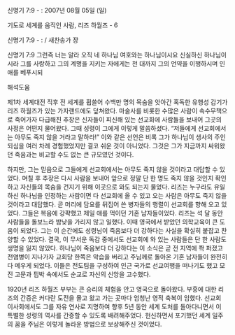 신명기 7:9 - : 
2007년 08월 05일 (일)

기도로 세계를 움직인 사람, 리즈 하월즈 - 6



신명기 7:9 - : / 새찬송가  장


신명기 7:9 
그런즉 너는 알라 오직 네 하나님 여호와는 하나님이시요 신실하신 하나님이시라 그를 사랑하고 그의 계명을 지키는 자에게는 천 대까지 그의 언약을 이행하시며 인애를 베푸시되

해석도움





제1차 세계대전 직후 전 세계를 휩쓸어 수백만 명의 목숨을 앗아간 혹독한 유행성 감기가 리즈 하월즈가 있는 가자랜드에도 덮쳐왔다. 마술사를 비롯한 수많은 사람이 속수무책으로 죽어가자 다급해진 추장은 신자들이 피신해 있는 선교회에 사람들을 보내어 그곳의 사정은 어떤지 물어왔다. 그때 성령이 그에게 이렇게 말씀하셨다. “저들에게 선교회에서는 아무도 죽지 않을 거라고 말하라!” 이와 같은 선언은 비록 그가 하나님이 생사의 주인 되심을 여러 차례 경험했었지만 결코 쉬운 것이 아니었다. 그것은 그가 지금까지 싸워왔던 죽음과는 비교할 수도 없는 큰 규모였던 것이다. 

하지만, 그는 믿음으로 그들에게 선교회에서는 아무도 죽지 않을 것이라고 대답할 수 있었다. 며칠 후 추장은 다시 사람을 보내어 앞으로 정말 단 한 명도 죽지 않을 것인지 확인하고 자신들의 목숨을 건지기 위해 이곳으로 와도 되는지 물었다. 리즈는 누구라도 유일하신 하나님을 인정하는 사람이면 다 선교회에 올 수 있고 오는 사람은 아무도 죽지 않을 것이라고 대답했다. 곧 머리에 담요를 뒤집어 쓴 병자들의 행렬이 선교회를 향해 오고 있었다. 그들은 복음에 강퍅했고 제일 애를 먹이던 기혼 남자들이었다. 리즈는 석 달 동안 사람들을 돌보느라 밤낮을 가리지 않고 일했다. 이때 영국에서 받았던 의학교육이 큰 도움이 되었다. 그는 이 순간에도 성령님이 죽음보다 더 강하다는 사실을 확실히 붙잡고 찬양할 수 있었다. 결국, 이 무서운 독감 중에서도 선교회에 와 있는 사람들은 단 한 사람도 생명을 잃지 않았다. 하나님이 죽음보다 더 강하다는 이 소식은 곧 전 지역에 쫙 퍼졌고 전염병이 지나가자 교회당 한쪽은 악습을 버리고 주님께로 돌아온 기혼 남자들이 완전히 다 메우게 되었다. 이들은 전도팀을 구성하여 인근 국가로 선교여행을 떠나기도 했고 모진 고문과 핍박 속에서도 순교로 자신의 신앙을 고수했다. 

1920년 리즈 하월즈 부부는 큰 승리의 체험을 안고 영국으로 돌아왔다. 부흥에 대한 리즈의 간증은 커다란 도전을 몰고 왔고 가는 곳마다 엄청난 영적 축복이 임했다. 선교회 이사회에서도 그를 자유 연사로 지명하여 향후 5년 동안 세계 도처를 돌아다니면서 이 특별한 성령의 역사를 간증할 수 있도록 배려해주었다. 헌신하면서 포기했던 세계 일주의 꿈을 주님은 이렇게 놀라운 방법으로 보상해주신 것이었다.